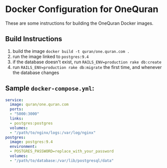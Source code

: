# Docker Configuration for OneQuran

These are some instructions for building the OneQuran Docker images.

## Build Instructions

1. build the image `docker build -t quran/one.quran.com .`
2. run the image linked to `postgres:9.4`
3. if the database doesn't exist, run `RAILS_ENV=production rake db:create`
4. run `RAILS_ENV=production rake db:migrate` the first time, and whenever the database changes

## Sample `docker-compose.yml`:

```yaml
service:
  image: quran/one.quran.com
  ports:
  - "5000:3000"
  links:
  - postgres:postgres
  volumes:
  - "/path/to/nginx/logs:/var/log/nginx"
postgres:
  image: postgres:9.4
  environment:
  - POSTGRES_PASSWORD=replace_with_your_password
  volumes:
  - "/path/to/database:/var/lib/postgresql/data"
```
